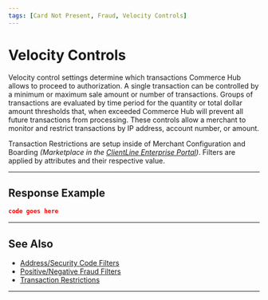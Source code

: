```yaml
---
tags: [Card Not Present, Fraud, Velocity Controls]
---
```


# Velocity Controls

Velocity control settings determine which transactions Commerce Hub allows to proceed to authorization. A single transaction can be controlled by a minimum or maximum sale amount or number of transactions. Groups of transactions are evaluated by time period for the quantity or total dollar amount thresholds that, when exceeded  Commerce Hub will prevent all future transactions from processing. These controls allow a merchant to monitor and restrict transactions by IP address, account number, or amount.

Transaction Restrictions are setup inside of Merchant Configuration and Boarding _(Marketplace in the [ClientLine Enterprise Portal](https://www.businestrack.com))_. Filters are applied by attributes and their respective value.

---

## Response Example

```json
code goes here
```


---

## See Also

- [Address/Security Code Filters](?path=docs/Resources/Guides/Fraud/Fraud-Settings-AVS-CVV.md)
- [Positive/Negative Fraud Filters](?path=docs/Resources/Guides/Fraud/Fraud-Settings-Filters.md)
- [Transaction Restrictions](?path=docs/Resources/Guides/Fraud/Fraud-Settings-Restrictions.md)

<!---
- [Fraud Detect](?path=docs/Resources/Guides/Fraud/Fraud-Detect.md)
-->

---
